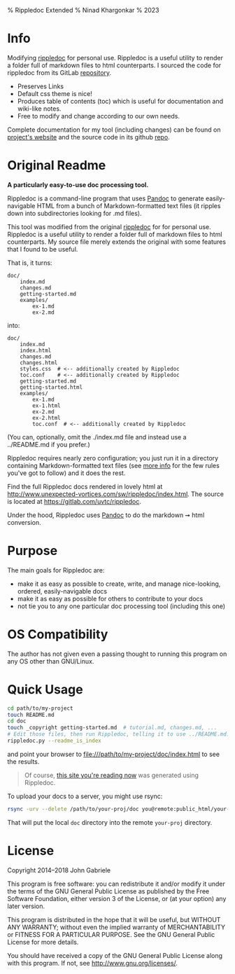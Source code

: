 % Rippledoc Extended
% Ninad Khargonkar
% 2023

# Info
Modifying [rippledoc](http://www.unexpected-vortices.com/sw/rippledoc/index.html)
for personal use. Rippledoc is a useful utility to render a folder full of 
markdown files to html counterparts. I sourced the code for rippledoc from its 
GitLab [repository](https://gitlab.com/uvtc/rippledoc).

- Preserves Links
- Default css theme is nice!
- Produces table of contents (toc) which is useful for documentation and wiki-like notes.
- Free to modify and change according to our own needs.

Complete documentation for my tool (including changes) can be found on
[project's website](https://kninad.github.io/rippledoc-ext/)
and the source code in its github [repo](https://github.com/kninad/rippledoc-ext/).

# Original Readme

**A particularly easy-to-use doc processing tool.**

Rippledoc is a command-line program that uses
[Pandoc](http://pandoc.org/) to generate easily-navigable HTML from a
bunch of Markdown-formatted text files (it ripples down into
subdirectories looking for .md files).

This tool was modified from the original
[rippledoc](http://www.unexpected-vortices.com/sw/rippledoc/index.html) for
for personal use. Rippledoc is a useful utility to render a folder full of 
markdown files to html counterparts. My source file merely extends the original
with some features that I found to be useful.


That is, it turns:

~~~
doc/
    index.md
    changes.md
    getting-started.md
    examples/
        ex-1.md
        ex-2.md
~~~

into:

~~~
doc/
    index.md
    index.html
    changes.md
    changes.html
    styles.css  # <-- additionally created by Rippledoc
    toc.conf    # <-- additionally created by Rippledoc
    getting-started.md
    getting-started.html
    examples/
        ex-1.md
        ex-1.html
        ex-2.md
        ex-2.html
        toc.conf  # <-- additionally created by Rippledoc
~~~

(You can, optionally, omit the ./index.md file and instead use a
../README.md if you prefer.)

Rippledoc requires nearly zero configuration; you just run it in a
directory containing Markdown-formatted text files (see [more
info](more-info.html) for the few rules you've got to follow) and it
does the rest.

Find the full Rippledoc docs rendered in lovely html at
<http://www.unexpected-vortices.com/sw/rippledoc/index.html>. The
source is located at <https://gitlab.com/uvtc/rippledoc>.

Under the hood, Rippledoc uses [Pandoc](http://pandoc.org/) to do the
markdown ➞ html conversion.


Purpose
=======

The main goals for Rippledoc are:

  * make it as easy as possible to create, write, and manage
    nice-looking, ordered, easily-navigable docs
  * make it as easy as possible for others to contribute to your
    docs
  * not tie you to any one particular doc processing tool (including
    this one)


OS Compatibility
================

The author has not given even a passing thought to running this
program on any OS other than GNU/Linux.



Quick Usage
===========

~~~bash
cd path/to/my-project
touch README.md
cd doc
touch _copyright getting-started.md  # tutorial.md, changes.md, ...
# Edit those files, then run Rippledoc, telling it to use ../README.md.
rippledoc.py --readme_is_index
~~~

and point your browser to <file:///path/to/my-project/doc/index.html>
to see the results.

> Of course, [this site you're reading
> now](http://www.unexpected-vortices.com/sw/rippledoc/index.html) was
> generated using Rippledoc.

To upload your docs to a server, you might use rsync:

~~~bash
rsync -urv --delete /path/to/your-proj/doc you@remote:public_html/your-proj
~~~

That will put the local `doc` directory into the remote `your-proj`
directory.



License
=======

Copyright 2014–2018 John Gabriele

This program is free software: you can redistribute it and/or modify
it under the terms of the GNU General Public License as published by
the Free Software Foundation, either version 3 of the License, or (at
your option) any later version.

This program is distributed in the hope that it will be useful,
but WITHOUT ANY WARRANTY; without even the implied warranty of
MERCHANTABILITY or FITNESS FOR A PARTICULAR PURPOSE.  See the
GNU General Public License for more details.

You should have received a copy of the GNU General Public License
along with this program.  If not, see <http://www.gnu.org/licenses/>.
